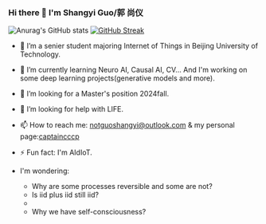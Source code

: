 ### Hi there 👋 I'm Shangyi Guo/郭 尚仪

![Anurag's GitHub stats](https://github-readme-stats.vercel.app/api?username=CaptainCCCP&show_icons=true&theme=transparent)
[![GitHub Streak](https://github-readme-streak-stats.herokuapp.com/?user=CaptainCCCP)](https://git.io/streak-stats)

- 🔭 I’m a senier student majoring Internet of Things in Beijing University of Technology.
- 🌱 I’m currently learning Neuro AI, Causal AI, CV... And I'm working on some deep learning projects(generative models and more).
- 👯 I’m looking for a Master's position 2024fall.
- 🤔 I’m looking for help with LIFE.
- 📫 How to reach me: notguoshangyi@outlook.com  & my personal page:[captaincccp](https://captaincccp.github.io/)
- ⚡ Fun fact: I'm AIdIoT.
  
- I'm wondering:
  - Why are some processes reversible and some are not?
  - Is iid plus iid still iid?
  - 
  - Why we have self-consciousness?
